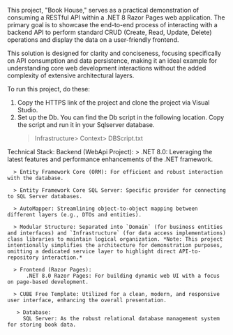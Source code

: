 This project, "Book House," serves as a practical demonstration of consuming a RESTful API within a .NET 8 Razor Pages web application. The primary goal is to showcase the end-to-end process of interacting with a backend API to perform standard CRUD (Create, Read, Update, Delete) operations and display the data on a user-friendly frontend.

This solution is designed for clarity and conciseness, focusing specifically on API consumption and data persistence, making it an ideal example for understanding core web development interactions without the added complexity of extensive architectural layers.

To run this project, do these:
1. Copy the HTTPS link of the project and clone the project via Visual Studio.
2. Set up the Db. You can find the Db script in the following location. Copy the script and run it in your Sqlserver database.
   > Infrastructure> Context> DBScript.txt

Technical Stack:
  Backend (WebApi Project):
      > .NET 8.0: Leveraging the latest features and performance enhancements of the .NET framework.
      
      > Entity Framework Core (ORM): For efficient and robust interaction with the database.
      
      > Entity Framework Core SQL Server: Specific provider for connecting to SQL Server databases.
      
      > AutoMapper: Streamlining object-to-object mapping between different layers (e.g., DTOs and entities).
      
      > Modular Structure: Separated into `Domain` (for business entities and interfaces) and `Infrastructure` (for data access implementations) class libraries to maintain logical organization. *Note: This project intentionally simplifies the architecture for demonstration purposes, omitting a dedicated service layer to highlight direct API-to-repository interaction.*
      
      > Frontend (Razor Pages):
          .NET 8.0 Razor Pages: For building dynamic web UI with a focus on page-based development.
          
      > CUBE Free Template: Utilized for a clean, modern, and responsive user interface, enhancing the overall presentation.
      
       > Database:
         SQL Server: As the robust relational database management system for storing book data.

